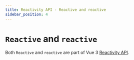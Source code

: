 ```yaml
---
title: Reactivity API - Reactive and reactive
sidebar_position: 4
---
```


# `Reactive` and `reactive`

Both `Reactive` and `reactive` are part of Vue 3 [Reactivity API](https://vuejs.org/api/reactivity-core.html#reactivity-api-core).
